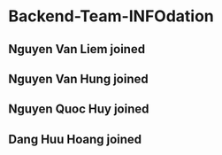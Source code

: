 # Backend-Team-INFOdation
## Nguyen Van Liem joined
## Nguyen Van Hung joined
## Nguyen Quoc Huy joined
## Dang Huu Hoang joined